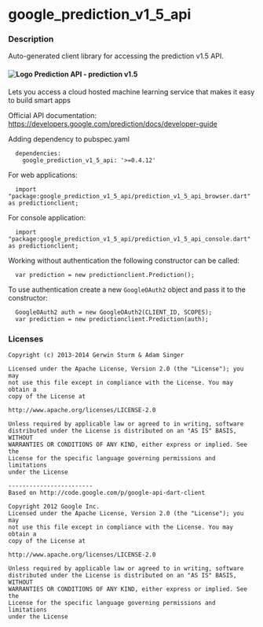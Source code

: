 # google_prediction_v1_5_api

### Description

Auto-generated client library for accessing the prediction v1.5 API.

#### ![Logo](http://www.google.com/images/icons/feature/predictionapi-16.png) Prediction API - prediction v1.5

Lets you access a cloud hosted machine learning service that makes it easy to build smart apps

Official API documentation: https://developers.google.com/prediction/docs/developer-guide

Adding dependency to pubspec.yaml

```
  dependencies:
    google_prediction_v1_5_api: '>=0.4.12'
```

For web applications:

```
  import "package:google_prediction_v1_5_api/prediction_v1_5_api_browser.dart" as predictionclient;
```

For console application:

```
  import "package:google_prediction_v1_5_api/prediction_v1_5_api_console.dart" as predictionclient;
```

Working without authentication the following constructor can be called:

```
  var prediction = new predictionclient.Prediction();
```

To use authentication create a new `GoogleOAuth2` object and pass it to the constructor:


```
  GoogleOAuth2 auth = new GoogleOAuth2(CLIENT_ID, SCOPES);
  var prediction = new predictionclient.Prediction(auth);
```

### Licenses

```
Copyright (c) 2013-2014 Gerwin Sturm & Adam Singer

Licensed under the Apache License, Version 2.0 (the "License"); you may 
not use this file except in compliance with the License. You may obtain a 
copy of the License at

http://www.apache.org/licenses/LICENSE-2.0

Unless required by applicable law or agreed to in writing, software
distributed under the License is distributed on an "AS IS" BASIS, WITHOUT
WARRANTIES OR CONDITIONS OF ANY KIND, either express or implied. See the
License for the specific language governing permissions and limitations 
under the License

------------------------
Based on http://code.google.com/p/google-api-dart-client

Copyright 2012 Google Inc.
Licensed under the Apache License, Version 2.0 (the "License"); you may 
not use this file except in compliance with the License. You may obtain a
copy of the License at

http://www.apache.org/licenses/LICENSE-2.0

Unless required by applicable law or agreed to in writing, software
distributed under the License is distributed on an "AS IS" BASIS, WITHOUT
WARRANTIES OR CONDITIONS OF ANY KIND, either express or implied. See the
License for the specific language governing permissions and limitations 
under the License

```
